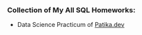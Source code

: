 
### Collection of My All SQL Homeworks: 

- Data Science Practicum of [Patika.dev](https://www.patika.dev/)
